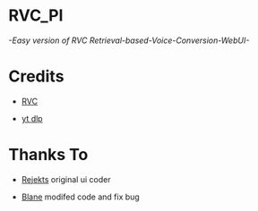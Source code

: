 # RVC_Pl

*-Easy version of RVC Retrieval-based-Voice-Conversion-WebUI-*


# Credits 

- [RVC](https://github.com/RVC-Project/Retrieval-based-Voice-Conversion-WebUI)

- [yt dlp](https://github.com/yt-dlp/yt-dlp.git)


# Thanks To

- [Rejekts](https://github.com/RejektsAI) original ui coder

- [Blane](https://github.com/blane187) modifed code and fix bug
